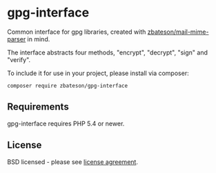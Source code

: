 # gpg-interface
Common interface for gpg libraries, created with [zbateson/mail-mime-parser](https://github.com/zbateson/mail-mime-parser) in mind.

The interface abstracts four methods, "encrypt", "decrypt", "sign" and "verify".

To include it for use in your project, please install via composer:

```
composer require zbateson/gpg-interface
```

## Requirements

gpg-interface requires PHP 5.4 or newer.

## License

BSD licensed - please see [license agreement](https://github.com/zbateson/gpg-interface/blob/master/LICENSE).